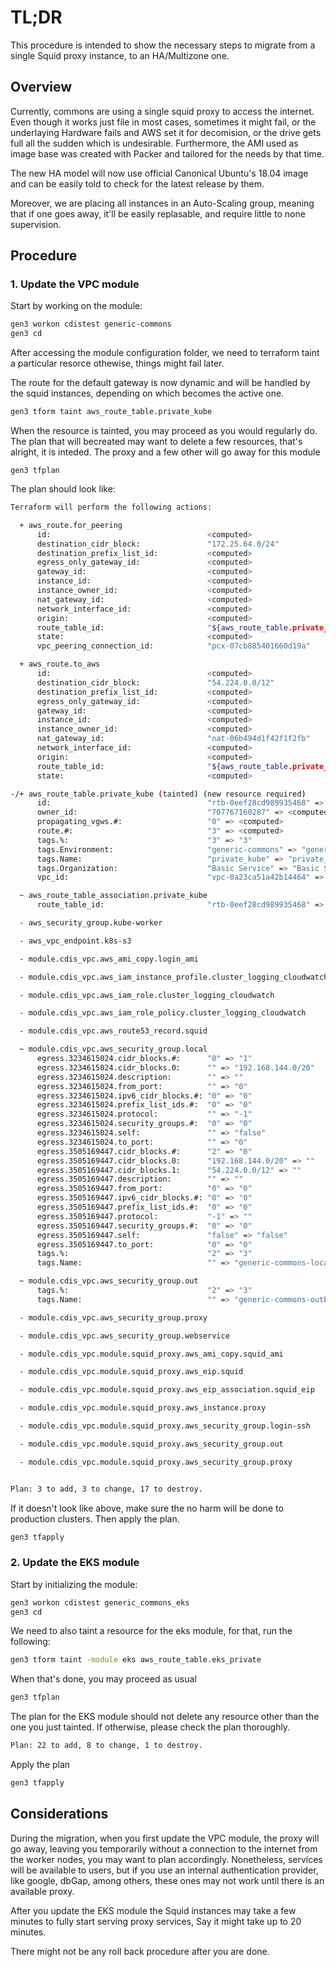 # TL;DR

This procedure is intended to show the necessary steps to migrate from a single Squid proxy instance, to an HA/Multizone one.


## Overview

Currently, commons are using a single squid proxy to access the internet. Even though it works just file in most cases, sometimes it might fail, or the underlaying Hardware fails and AWS set it for decomision, or the drive gets full all the sudden which is undesirable. Furthermore, the AMI used as image base was created with Packer and tailored for the needs by that time.

The new HA model will now use official Canonical Ubuntu's 18.04 image and can be easily told to check for the latest release by them.

Moreover, we are placing all instances in an Auto-Scaling group, meaning that if one goes away, it'll be easily replasable, and require little to none supervision.


## Procedure

### 1. Update the VPC module

Start by working on the module:

```bash
gen3 workon cdistest generic-commons
gen3 cd
```

After accessing the module configuration folder, we need to terraform taint a particular resorce othewise, things might fail later. 

The route for the default gateway is now dynamic and will be handled by the squid instances, depending on which becomes the active one.


```bash
gen3 tform taint aws_route_table.private_kube
```

When the resource is tainted, you may proceed as you would regularly do. The plan that will becreated may want to delete a few resources, that's alright, it is inteded. The proxy and a few other will go away for this module

```gen3
gen3 tfplan
```

The plan should look like:

```bash
Terraform will perform the following actions:

  + aws_route.for_peering
      id:                                   <computed>
      destination_cidr_block:               "172.25.64.0/24"
      destination_prefix_list_id:           <computed>
      egress_only_gateway_id:               <computed>
      gateway_id:                           <computed>
      instance_id:                          <computed>
      instance_owner_id:                    <computed>
      nat_gateway_id:                       <computed>
      network_interface_id:                 <computed>
      origin:                               <computed>
      route_table_id:                       "${aws_route_table.private_kube.id}"
      state:                                <computed>
      vpc_peering_connection_id:            "pcx-07cb885401660d19a"

  + aws_route.to_aws
      id:                                   <computed>
      destination_cidr_block:               "54.224.0.0/12"
      destination_prefix_list_id:           <computed>
      egress_only_gateway_id:               <computed>
      gateway_id:                           <computed>
      instance_id:                          <computed>
      instance_owner_id:                    <computed>
      nat_gateway_id:                       "nat-06b494d1f42f1f2fb"
      network_interface_id:                 <computed>
      origin:                               <computed>
      route_table_id:                       "${aws_route_table.private_kube.id}"
      state:                                <computed>

-/+ aws_route_table.private_kube (tainted) (new resource required)
      id:                                   "rtb-0eef28cd989935468" => <computed> (forces new resource)
      owner_id:                             "707767160287" => <computed>
      propagating_vgws.#:                   "0" => <computed>
      route.#:                              "3" => <computed>
      tags.%:                               "3" => "3"
      tags.Environment:                     "generic-commons" => "generic-commons"
      tags.Name:                            "private_kube" => "private_kube"
      tags.Organization:                    "Basic Service" => "Basic Service"
      vpc_id:                               "vpc-0a23ca51a42b14464" => "vpc-0a23ca51a42b14464"

  ~ aws_route_table_association.private_kube
      route_table_id:                       "rtb-0eef28cd989935468" => "${aws_route_table.private_kube.id}"

  - aws_security_group.kube-worker

  - aws_vpc_endpoint.k8s-s3

  - module.cdis_vpc.aws_ami_copy.login_ami

  - module.cdis_vpc.aws_iam_instance_profile.cluster_logging_cloudwatch

  - module.cdis_vpc.aws_iam_role.cluster_logging_cloudwatch

  - module.cdis_vpc.aws_iam_role_policy.cluster_logging_cloudwatch

  - module.cdis_vpc.aws_route53_record.squid

  ~ module.cdis_vpc.aws_security_group.local
      egress.3234615024.cidr_blocks.#:      "0" => "1"
      egress.3234615024.cidr_blocks.0:      "" => "192.168.144.0/20"
      egress.3234615024.description:        "" => ""
      egress.3234615024.from_port:          "" => "0"
      egress.3234615024.ipv6_cidr_blocks.#: "0" => "0"
      egress.3234615024.prefix_list_ids.#:  "0" => "0"
      egress.3234615024.protocol:           "" => "-1"
      egress.3234615024.security_groups.#:  "0" => "0"
      egress.3234615024.self:               "" => "false"
      egress.3234615024.to_port:            "" => "0"
      egress.3505169447.cidr_blocks.#:      "2" => "0"
      egress.3505169447.cidr_blocks.0:      "192.168.144.0/20" => ""
      egress.3505169447.cidr_blocks.1:      "54.224.0.0/12" => ""
      egress.3505169447.description:        "" => ""
      egress.3505169447.from_port:          "0" => "0"
      egress.3505169447.ipv6_cidr_blocks.#: "0" => "0"
      egress.3505169447.prefix_list_ids.#:  "0" => "0"
      egress.3505169447.protocol:           "-1" => ""
      egress.3505169447.security_groups.#:  "0" => "0"
      egress.3505169447.self:               "false" => "false"
      egress.3505169447.to_port:            "0" => "0"
      tags.%:                               "2" => "3"
      tags.Name:                            "" => "generic-commons-local-sec-group"

  ~ module.cdis_vpc.aws_security_group.out
      tags.%:                               "2" => "3"
      tags.Name:                            "" => "generic-commons-outbound-traffic"

  - module.cdis_vpc.aws_security_group.proxy

  - module.cdis_vpc.aws_security_group.webservice

  - module.cdis_vpc.module.squid_proxy.aws_ami_copy.squid_ami

  - module.cdis_vpc.module.squid_proxy.aws_eip.squid

  - module.cdis_vpc.module.squid_proxy.aws_eip_association.squid_eip

  - module.cdis_vpc.module.squid_proxy.aws_instance.proxy

  - module.cdis_vpc.module.squid_proxy.aws_security_group.login-ssh

  - module.cdis_vpc.module.squid_proxy.aws_security_group.out

  - module.cdis_vpc.module.squid_proxy.aws_security_group.proxy


Plan: 3 to add, 3 to change, 17 to destroy.
```


If it doesn't look like above, make sure the no harm will be done to production clusters. Then apply the plan.


```bash
gen3 tfapply
```


### 2. Update the EKS module


Start by initializing the module:

```bash
gen3 workon cdistest generic_commons_eks
gen3 cd
```


We need to also taint a resource for the eks module, for that, run the following:

```bash
gen3 tform taint -module eks aws_route_table.eks_private
```

When that's done, you may proceed as usual

```bash
gen3 tfplan
```

The plan for the EKS module should not delete any resource other than the one you just tainted. If otherwise, please check the plan thoroughly.


```bash
Plan: 22 to add, 8 to change, 1 to destroy.
```

Apply the plan

```bash
gen3 tfapply
```



## Considerations

During the migration, when you first update the VPC module, the proxy will go away, leaving you temporarily without a connection to the internet from the worker nodes, you may want to plan accordingly. Nonetheless, services will be available to users, but if you use an internal authentication provider, like google, dbGap, among others, these ones may not work until there is an available proxy.

After you update the EKS module the Squid instances may take a few minutes to fully start serving proxy services, Say it might take up to 20 minutes.

There might not be any roll back procedure after you are done.
